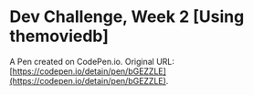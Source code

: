 # Dev Challenge, Week 2 [Using themoviedb]

A Pen created on CodePen.io. Original URL: [https://codepen.io/detain/pen/bGEZZLE](https://codepen.io/detain/pen/bGEZZLE).


